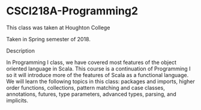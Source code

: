 # CSCI218A-Programming2
This class was taken at Houghton College

Taken in Spring semester of 2018.

Description

 In Programming I class, we have covered most features of the object
oriented language in Scala. This course is a continuation of Programming I so it will introduce
more of the features of Scala as a functional language. We will learn the following topics in this
class: packages and imports, higher order functions, collections, pattern matching and case
classes, annotations, futures, type parameters, advanced types, parsing, and implicits. 
